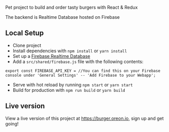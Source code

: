 Pet project to build and order tasty burgers with React & Redux

The backend is Realtime Database hosted on Firebase

## Local Setup

- Clone project
- Install dependencies with `npm install` or `yarn install`
- Set up a [Firebase Realtime Database](https://firebase.google.com/docs/database/)
- Add a `src/shared/firebase.js` file with the following contents:
```
export const FIREBASE_API_KEY = //You can find this on your Firebase console under 'General Settings' -- 'Add Firebase to your Webapp';
```
- Serve with hot reload by running `npm start` or `yarn start`
- Build for production with `npm run build` or `yarn build`

## Live version

View a live version of this project at https://burger.oreon.io, sign up and get going!
